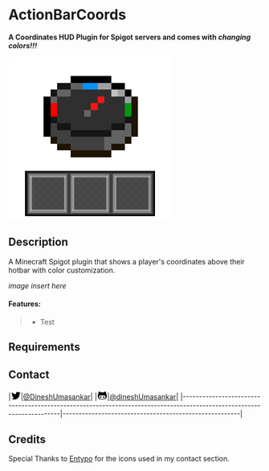 # ActionBarCoords
__A Coordinates HUD Plugin for Spigot servers and comes with *changing colors!!!*__

![ActionBarCoords Logo](https://github.com/dineshUmasankar/ActionBarCoords/blob/master/images/ActionBarCoords_MediumLogo.png?raw=true)

## Description
A Minecraft Spigot plugin that shows a player's coordinates above their hotbar with color customization.

*image insert here*

#### Features:
>- Test

## Requirements

## Contact
|![TwitterIconContact](https://github.com/dineshUmasankar/ActionBarCoords/blob/master/images/twitter-icon.png?raw=true)|[@DineshUmasankar](https://twitter.com/DineshUmasankar)|
|![GithubIconContact](https://github.com/dineshUmasankar/ActionBarCoords/blob/master/images/github-icon.png?raw=true)|[@dineshUmasankar](https://github.com/dineshUmasankar)|
|----------------------------------------------------------------------------------------------------------------------|-------------------------------------------------------|
## Credits

Special Thanks to [Entypo](http://www.entypo.com/) for the icons used in my contact section.
